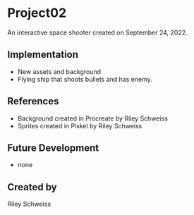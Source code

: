 # Project02

An interactive space shooter created on September 24, 2022.

## Implementation
- New assets and background
- Flying ship that shoots bullets and has enemy.

## References
- Background created in Procreate by Riley Schweiss
- Sprites created in Piskel by Riley Schweiss

## Future Development
- none

## Created by
Riley Schweiss
